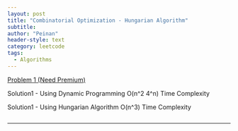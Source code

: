 ```yaml
---
layout: post
title: "Combinatorial Optimization - Hungarian Algorithm"
subtitle:
author: "Peinan"
header-style: text
category: leetcode
tags:
  - Algorithms
---
```


[Problem 1 (Need Premium)](https://leetcode.com/problems/campus-bikes-ii/)

Solution1 - Using Dynamic Programming O(n^2 4^n) Time Complexity

Solution1 - Using Hungarian Algorithm O(n^3) Time Complexity

```cpp

```

---